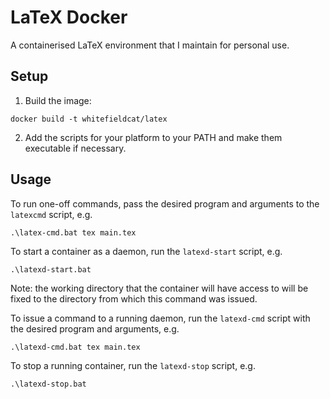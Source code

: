 # LaTeX Docker

A containerised LaTeX environment that I maintain for personal use.

## Setup

1. Build the image:
```
docker build -t whitefieldcat/latex
```

2. Add the scripts for your platform to your PATH and make them executable if necessary.

## Usage

To run one-off commands, pass the desired program and arguments to the `latexcmd` script, e.g.
```
.\latex-cmd.bat tex main.tex
```

To start a container as a daemon, run the `latexd-start` script, e.g.
```
.\latexd-start.bat
```
Note: the working directory that the container will have access to will be fixed to the directory from which this command was issued.

To issue a command to a running daemon, run the `latexd-cmd` script with the desired program and arguments, e.g.
```
.\latexd-cmd.bat tex main.tex
```

To stop a running container, run the `latexd-stop` script, e.g.
```
.\latexd-stop.bat
```
